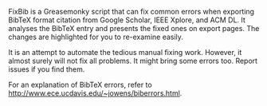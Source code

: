 FixBib is a Greasemonky script that can fix common errors when exporting BibTeX format citation from Google Scholar, IEEE Xplore, and ACM DL. It analyses the BibTeX entry and presents the fixed ones on export pages. The changes are highlighted for you to re-examine easily.

It is an attempt to automate the tedious manual fixing work. However, it almost surely will not fix all problems. It might bring some errors too. Report issues if you find them.

For an explanation of BibTeX errors, refer to <http://www.ece.ucdavis.edu/~jowens/biberrors.html>.
